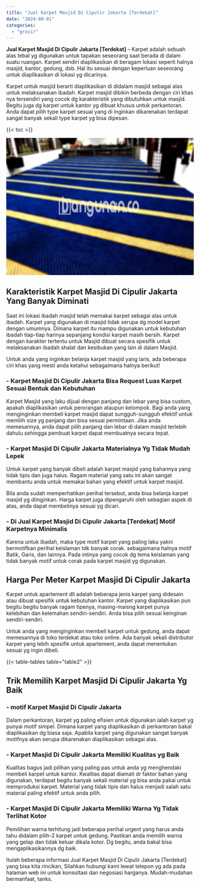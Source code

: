 ```yaml
---
title: "Jual Karpet Masjid Di Cipulir Jakarta [Terdekat]"
date: "2024-09-01"
categories: 
  - "grosir"
---
```


**Jual Karpet Masjid Di Cipulir Jakarta \[Terdekat\]** – Karpet adalah sebuah alas tebal yg digunakan untuk tapakan seseorang saat berada di dalam suatu ruangan. Karpet sendiri diaplikasikan di beragam lokasi seperti halnya masjid, kantor, gedung, dsb. Hal itu sesuai dengan keperluan seseorang untuk diaplikasikan di lokasi yg dicarinya.

Karpet untuk masjid berarti diaplikasikan di didalam masjid sebagai alas untuk melaksanakan ibadah. Karpet masjid dibikin berbeda dengan ciri khas nya tersendiri yang cocok dg karakteristik yang dibutuhkan untuk masjid. Begitu juga dg karpet untuk kantor yg dibuat khusus untuk perkantoran. Anda dapat pilih type karpet sesuai yang di inginkan dikarenakan terdapat sangat banyak sekali type karpet yg bisa dipesan.

{{< toc >}}

![Jual Karpet Masjid Di Cipulir Jakarta [Terdekat]](/images/grosir-karpet-murah-17.png)

## Karakteristik Karpet Masjid Di Cipulir Jakarta Yang Banyak Diminati

Saat ini lokasi ibadah masjid telah memakai karpet sebagai alas untuk ibadah. Karpet yang digunakan di masjid tidak serupa dg model karpet dengan umumnya. Dimana karpet itu mampu digunakan untuk kebutuhan ibadah tiap-tiap harinya sepanjang kondisi karpet masih bersih. Karpet dengan karakter tertentu untuk Masjid dibuat secara spesifik untuk melaksanakan ibadah shalat dan kesibukan yang lain di dalam Masjid.

Untuk anda yang inginkan belanja karpet masjid yang laris, ada beberapa ciri khas yang mesti anda ketahui sebagaimana halnya berikut!

### \- Karpet Masjid Di Cipulir Jakarta Bisa Request Luas Karpet Sesuai Bentuk dan Kebutuhan

Karpet Masjid yang laku dijual dengan panjang dan lebar yang bisa custom, apakah diaplikasikan untuk perorangan ataupun kelompok. Bagi anda yang menginginkan membeli karpet masjid dapat sungguh-sungguh efektif untuk memliih size yg panjang dan bisa sesuai permintaan. Jika anda memesannya, anda dapat pilih panjang dan lebar di dalam masjid terlebih dahulu sehingga pembuat karpet dapat membuatnya secara tepat.

### \- Karpet Masjid Di Cipulir Jakarta Materialnya Yg Tidak Mudah Lepek

Untuk karpet yang banyak dibeli adalah karpet masjid yang bahannya yang tidak tipis dan juga halus. Ragam material yang satu ini akan sangat membantu anda untuk memakai bahan yang efektif untuk karpet masjid.

Bila anda sudah memperhatikan perihal tersebut, anda bisa belanja karpet masjid yg diinginkan. Harga karpet juga dipengaruhi oleh sebagian aspek di atas, anda dapat membelinya sesuai yg dicari.

### \- Di Jual Karpet Masjid Di Cipulir Jakarta \[Terdekat\] Motif Karpetnya Minimalis

Karena untuk ibadah, maka type motif karpet yang paling laku yakni bermotifkan perihal keislaman tdk banyak corak. sebagaimana halnya motif Batik, Garis, dan lainnya. Pada intinya yang cocok dg tema keislaman yang tidak banyak motif untuk corak pada karpet masjid yg digunakan.

## Harga Per Meter Karpet Masjid Di Cipulir Jakarta

Karpet untuk apartement dll adalah beberapa jenis karpet yang didesain atau dibuat spesifik untuk kebutuhan kantor. Karpet yang diaplikasikan pun begitu begitu banyak ragam tipenya, masing-maisng karpet punya kelebihan dan kelemahan sendiri-sendiri. Anda bisa pilih sesuai keinginan sendiri-sendiri.

Untuk anda yang menginginkan membeli karpet untuk gedung, anda dapat memesannya di toko terdekat atau toko online. Ada banyak sekali distributor karpet yang lebih spesifik untuk apartement, anda dapat menentukan sesuai yg ingin dibeli.

{{< table-tables table="table2" >}}

## Trik Memilih Karpet Masjid Di Cipulir Jakarta Yg Baik

### \- motif Karpet Masjid Di Cipulir Jakarta

Dalam perkantoran, karpet yg paling efisien untuk digunakan ialah karpet yg punyai motif simpel. Dimana karpet yang diaplikasikan di perkantoran bakal diaplikasikan dg biasa saja. Apabila karpet yang digunakan sangat banyak motifnya akan serupa dikarenakan diaplikasikan sebagai alas.

### \- Karpet Masjid Di Cipulir Jakarta Memiliki Kualitas yg Baik

Kualitas bagus jadi pilihan yang paling pas untuk anda yg menghendaki membeli karpet untuk kantor. Kwalitas dapat diamati dr faktor bahan yang digunakan, terdapat begitu banyak sekali material yg bisa anda pakai untuk memproduksi karpet. Material yang tidak tipis dan halus menjadi salah satu material paling efektif untuk anda pilih.

### \- Karpet Masjid Di Cipulir Jakarta Memiliki Warna Yg Tidak Terlihat Kotor

Pemilihan warna terhitung jadi beberapa perihal urgent yang harus anda tahu didalam pilih-2 karpet untuk gedung. Pastikan anda memilih warna yang gelap dan tidak keluar dikala kotor. Dg begitu, anda bakal bisa mengaplikasikannya dg baik.

Itulah beberapa informasi Jual Karpet Masjid Di Cipulir Jakarta \[Terdekat\] yang bisa kita rincikan, Silahkan hubungi kami lewat telepon yg ada pada halaman web ini untuk konsultasi dan negosiasi harganya. Mudah-mudahan bermanfaat, tanks.
